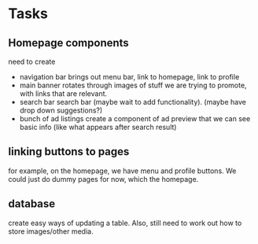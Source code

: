 # Tasks
## Homepage components
need to create
- navigation bar
brings out menu bar, link to homepage, link to profile
- main banner
rotates through images of stuff we are trying to promote, with links that are relevant.
- search bar
search bar (maybe wait to add functionality). (maybe have drop down suggestions?)
- bunch of ad listings
create a component of ad preview that we can see basic info (like what appears after search result)
## linking buttons to pages
for example, on the homepage, we have menu and profile buttons. We could just do dummy pages for now, which the homepage.
## database
create easy ways of updating a table. Also, still need to work out how to store images/other media.
